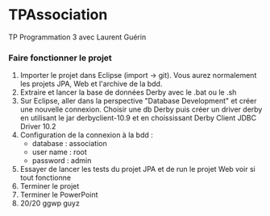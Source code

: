 TPAssociation
=============

TP Programmation 3 avec Laurent Guérin


### Faire fonctionner le projet

1. Importer le projet dans Eclipse (import -> git). Vous aurez normalement les projets JPA, Web et l'archive de la bdd.
2. Extraire et lancer la base de données Derby avec le .bat ou le .sh
3. Sur Eclipse, aller dans la perspective "Database Development" et créer une nouvelle connexion. Choisir une db Derby puis créer un driver derby en utilisant le jar derbyclient-10.9 et en choississant Derby Client JDBC Driver 10.2  
4. Configuration de la connexion à la bdd : 
    * database : association  
    * user name : root  
    * password : admin
5. Essayer de lancer les tests du projet JPA et de run le projet Web voir si tout fonctionne
6. Terminer le projet
7. Terminer le PowerPoint
8. 20/20 ggwp guyz
